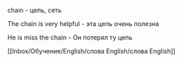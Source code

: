 chain - цепь, сеть

The chain is very helpful - эта цепь очень полезна

He is  miss  the chain - Он потерял ту цепь

[[Inbox/Обучение/English/слова English/слова English]]